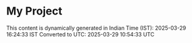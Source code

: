 # My Project

This content is dynamically generated in Indian Time (IST): 2025-03-29 16:24:33 IST
Converted to UTC: 2025-03-29 10:54:33 UTC
